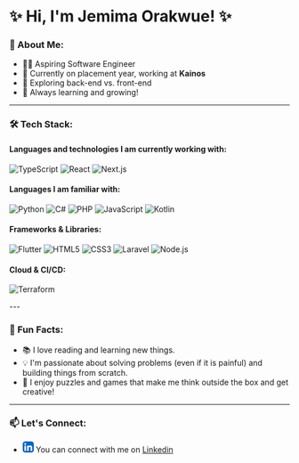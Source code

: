 # ✨ Hi, I'm Jemima Orakwue! ✨

### 🌸 About Me:
- 👩‍💻 Aspiring Software Engineer
- 💼 Currently on placement year, working at **Kainos**
- 🤔 Exploring back-end vs. front-end
- 🎯 Always learning and growing!

---

### 🛠️ Tech Stack:
#### **Languages and technologies I am currently working with**:
<p>
  <img alt="TypeScript" src="https://img.shields.io/badge/TypeScript-3178C6.svg?style=for-the-badge&logo=TypeScript&logoColor=white">
  <img alt="React" src="https://img.shields.io/badge/React-61DAFB.svg?style=for-the-badge&logo=React&logoColor=black">
  <img alt="Next.js" src="https://img.shields.io/badge/Next.js-000000.svg?style=for-the-badge&logo=nextdotjs&logoColor=white">
</p>

#### **Languages I am familiar with**:
<p>
  <img alt="Python" src="https://img.shields.io/badge/Python-3776AB.svg?style=for-the-badge&logo=Python&logoColor=white" />
  <img alt="C#" src="https://img.shields.io/badge/.NET-512BD4.svg?style=for-the-badge&logo=dotnet&logoColor=white" />
  <img alt="PHP" src="https://img.shields.io/badge/PHP-777BB4.svg?style=for-the-badge&logo=PHP&logoColor=white" />
  <img alt="JavaScript" src="https://img.shields.io/badge/JavaScript-F7DF1E.svg?style=for-the-badge&logo=JavaScript&logoColor=black" />
  <img alt="Kotlin" src="https://img.shields.io/badge/Kotlin-7F52FF.svg?style=for-the-badge&logo=Kotlin&logoColor=white" />
</p>


#### **Frameworks & Libraries**:
<p>
  <img alt="Flutter" src="https://img.shields.io/badge/Flutter-02569B.svg?style=for-the-badge&logo=Flutter&logoColor=white" />
  <img alt="HTML5" src="https://img.shields.io/badge/HTML5-E34F26.svg?style=for-the-badge&logo=HTML5&logoColor=white" />
  <img alt="CSS3" src="https://img.shields.io/badge/CSS3-1572B6.svg?style=for-the-badge&logo=CSS3&logoColor=white" />
  <img alt="Laravel" src="https://img.shields.io/badge/Laravel-FF2D20.svg?style=for-the-badge&logo=Laravel&logoColor=white" />
  <img alt="Node.js" src="https://img.shields.io/badge/Node.js-5FA04E.svg?style=for-the-badge&logo=nodedotjs&logoColor=white" />
</p>

#### **Cloud & CI/CD**:
<p>
  <img alt="Terraform" src="https://img.shields.io/badge/Terraform-844FBA.svg?style=for-the-badge&logo=Terraform&logoColor=white">
</p>
---

### 🎨 Fun Facts:
- 📚 I love reading and learning new things.
- 💡 I'm passionate about solving problems (even if it is painful) and building things from scratch.
- 🧩 I enjoy puzzles and games that make me think outside the box and get creative!

---

### 📫 Let's Connect:
- <img alt="TypeScript" src="https://github.com/tandpfun/skill-icons/blob/main/icons/LinkedIn.svg" width=20> You can connect with me on [Linkedin](https://www.linkedin.com/in/jemima-orakwue/) 
